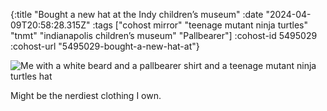 {:title "Bought a new hat at the Indy children’s museum"
 :date "2024-04-09T20:58:28.315Z"
 :tags ["cohost mirror" "teenage mutant ninja turtles" "tnmt" "indianapolis children’s museum" "Pallbearer"]
 :cohost-id 5495029
 :cohost-url "5495029-bought-a-new-hat-at"}

![Me with a white beard and a pallbearer shirt and a teenage mutant ninja turtles hat](/img/cohost-mirror/5495029-bought-a-new-hat-at/IMG_9113.jpeg)

Might be the nerdiest clothing I own.
